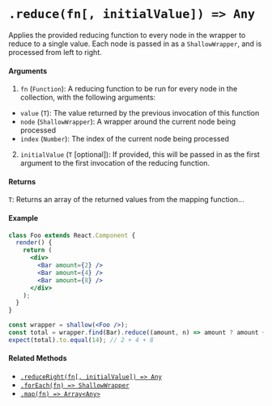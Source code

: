 # `.reduce(fn[, initialValue]) => Any`

Applies the provided reducing function to every node in the wrapper to reduce to a single value.
Each node is passed in as a `ShallowWrapper`, and is processed from left to right.


#### Arguments

1. `fn` (`Function`): A reducing function to be run for every node in the collection, with the
following arguments:
  - `value` (`T`): The value returned by the previous invocation of this function
  - `node` (`ShallowWrapper`): A wrapper around the current node being processed
  - `index` (`Number`): The index of the current node being processed

2. `initialValue` (`T` [optional]): If provided, this will be passed in as the first argument to the
first invocation of the reducing function.



#### Returns

`T`: Returns an array of the returned values from the mapping function...



#### Example

```jsx
class Foo extends React.Component {
  render() {
    return (
      <div>
        <Bar amount={2} />
        <Bar amount={4} />
        <Bar amount={8} />
      </div>
    );
  }
}
```

```jsx
const wrapper = shallow(<Foo />);
const total = wrapper.find(Bar).reduce((amount, n) => amount ? amount + n.prop('amount') : n.prop('amount'));
expect(total).to.equal(14); // 2 + 4 + 8
```


#### Related Methods

- [`.reduceRight(fn[, initialValue]) => Any`](reduceRight.md)
- [`.forEach(fn) => ShallowWrapper`](forEach.md)
- [`.map(fn) => Array<Any>`](map.md)
